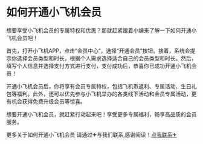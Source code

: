 # 如何开通小飞机会员

想要享受小飞机会员的专属特权和优惠？那就赶紧跟着小编来了解一下如何开通小飞机会员吧！

首先，打开小飞机APP，点击“会员中心”，选择“开通会员”按钮。接着，系统会提示你选择会员类型和时长，根据个人需求选择适合自己的会员类型和时长。然后，填写个人信息并选择支付方式进行支付，支付成功后，恭喜你已成功开通小飞机会员！

开通小飞机会员后，你将享有会员专属特权，包括飞机币返利、专属活动、生日礼包等福利。此外，还可以优先参与小飞机举办的各类线下活动和会员专属活动，更有机会获得免费升级会员等惊喜。

想要开通小飞机会员，就赶紧行动起来吧！享受更多专属福利，畅享高品质的会员服务。

更多关于如何开通小飞机会员 请通过✈与我们联系,感谢阅读！[点我联系✈](https://ad.G208.com)